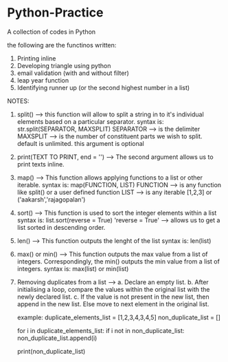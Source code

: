 # Python-Practice
A collection of codes in Python

the following are the functinos written:
1. Printing inline
2. Developing triangle using python
3. email validation (with and without filter)
4. leap year function
5. Identifying runner up (or the second highest number in a list)

NOTES:
1. split() --> this function will allow to split a string in to it's individual elements based on a particular separator.
    syntax is: str.split(SEPARATOR, MAXSPLIT)
    SEPARATOR --> is the delimiter
    MAXSPLIT --> is the number of constituent parts we wish to split. default is unlimited. this argument is optional
 
 2. print(TEXT TO PRINT, end = '') --> The second argument allows us to print texts inline.
  
 3. map() --> This function allows applying functions to a list or other iterable.
     syntax is: map(FUNCTION, LIST)
     FUNCTION --> is any function like split() or a user defined function
     LIST --> is any iterable [1,2,3] or ('aakarsh','rajagopalan')
     
 4. sort() --> This function is used to sort the integer elements within a list
     syntax is: list.sort(reverse = True) 
     'reverse = True' --> allows us to get a list sorted in descending order.
   
 5. len() --> This function outputs the lenght of the list
     syntax is: len(list)
     
 6. max() or min() --> This function outputs the max value from a list of integers. Correspondingly, the min() outputs the min value from a list of integers.
     syntax is: max(list) or min(list)
     
 7. Removing duplicates from a list -->
    a. Declare an empty list.
    b. After initialising a loop, compare the values within the original list with the newly declared list.
    c. If the value is not present in the new list, then append in the new list. Else move to next element in the original list.
    
    example:
    duplicate_elements_list = [1,2,3,4,3,4,5]
    non_duplicate_list = []
    
    for i in duplicate_elements_list:
        if i not in non_duplicate_list:
            non_duplicate_list.append(i)
    
    print(non_duplicate_list)
    
  
  
